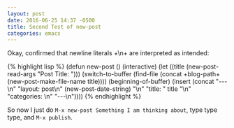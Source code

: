 ```yaml
---
layout: post
date: 2016-06-25 14:37 -0500
title: Second Test of new-post
categories: emacs
---
```


Okay, confirmed that newline literals +\n+ are interpreted as intended:

{% highlight lisp %}
(defun new-post ()
  (interactive)
  (let ((title (new-post-read-args "Post Title: ")))
  (switch-to-buffer
   (find-file
    (concat +blog-path+
	    (new-post-make-file-name title))))
  (beginning-of-buffer)
  (insert
   (concat "---\n" 
	   "layout: post\n"
	   (new-post-date-string)
	   "\n" "title: " title "\n"
	   "categories: \n"
	   "---\n"))))
{% endhighlight %}

So now I just do `M-x new-post Something I am thinking about`, type type type, and
`M-x publish`.